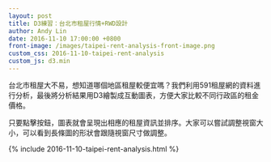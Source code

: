 ```yaml
---
layout: post
title: D3練習：台北市租屋行情+RWD設計
author: Andy Lin
date: 2016-11-10 17:00:00 +0800
front-image: /images/taipei-rent-analysis-front-image.png
custom_css: 2016-11-10-taipei-rent-analysis
custom_js: d3.min
---
```


台北市租屋大不易，想知道哪個地區租屋較便宜嗎？我們利用591租屋網的資料進行分析，最後將分析結果用D3繪製成互動圖表，方便大家比較不同行政區的租金價格。

<!-- more -->

只要點擊按鈕，圖表就會呈現出相應的租屋資訊並排序。大家可以嘗試調整視窗大小，可以看到長條圖的形狀會跟隨視窗尺寸做調整。

{% include 2016-11-10-taipei-rent-analysis.html %}

